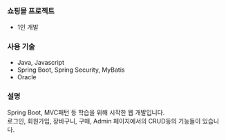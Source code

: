 ### 쇼핑몰 프로젝트
- 1인 개발

### 사용 기술
- Java, Javascript
- Spring Boot, Spring Security, MyBatis
- Oracle

### 설명
Spring Boot, MVC패턴 등 학습을 위해 시작한 웹 개발입니다.<br>
로그인, 회원가입, 장바구니, 구매, Admin 페이지에서의 CRUD등의 기능들이 있습니다.
